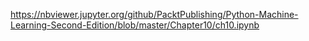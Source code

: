 https://nbviewer.jupyter.org/github/PacktPublishing/Python-Machine-Learning-Second-Edition/blob/master/Chapter10/ch10.ipynb
